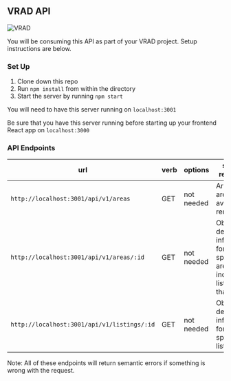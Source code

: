## VRAD API
![VRAD](https://media.giphy.com/media/3yFr6ODcNHhrW/giphy.gif)

You will be consuming this API as part of your VRAD project. Setup instructions are below.

### Set Up
1. Clone down this repo
2. Run `npm install` from within the directory
3. Start the server by running `npm start`

You  will need to have this server running on `localhost:3001`

Be sure that you have this server running before starting up your frontend React app on `localhost:3000`


### API Endpoints

| url | verb | options | sample response |
| ----|------|---------|---------------- |
| `http://localhost:3001/api/v1/areas` | GET | not needed | Array of all areas available to rent |
| `http://localhost:3001/api/v1/areas/:id` | GET | not needed | Object with detailed information for a specific area, including listings for that area |
| `http://localhost:3001/api/v1/listings/:id` | GET | not needed | Object with detailed information for a specific listing |

Note: All of these endpoints will return semantic errors if something is wrong with the request.
